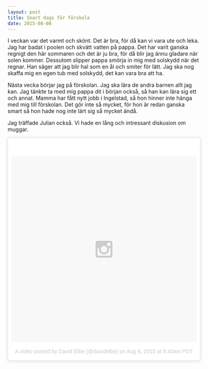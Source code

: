 ```yaml
---
layout: post
title: Snart dags för förskola
date: 2015-08-08
---
```


I veckan var det varmt och skönt. Det är bra, för då kan vi vara ute och leka. Jag har badat i poolen och skvätt vatten på pappa. Det har varit ganska regnigt den här sommaren och det är ju bra, för då blir jag ännu gladare när solen kommer. Dessutom slipper pappa smörja in mig med solskydd när det regnar. Han säger att jag blir hal som en ål och smiter för lätt. Jag ska nog skaffa mig en egen tub med solskydd, det kan vara bra att ha.

Nästa vecka börjar jag på förskolan. Jag ska lära de andra barnen allt jag kan. Jag tänkte ta med mig pappa dit i början också, så han kan lära sig ett och annat. Mamma har fått nytt jobb i Ingelstad, så hon hinner inte hänga med mig till förskolan. Det gör inte så mycket, för hon är redan ganska smart så hon hade nog inte lärt sig så mycket ändå.

Jag träffade Julian också. Vi hade en lång och intressant diskusion om muggar.

<blockquote class="instagram-media" data-instgrm-version="4" style=" background:#FFF; border:0; border-radius:3px; box-shadow:0 0 1px 0 rgba(0,0,0,0.5),0 1px 10px 0 rgba(0,0,0,0.15); margin: 1px; max-width:658px; padding:0; width:99.375%; width:-webkit-calc(100% - 2px); width:calc(100% - 2px);"><div style="padding:8px;"> <div style=" background:#F8F8F8; line-height:0; margin-top:40px; padding:50% 0; text-align:center; width:100%;"> <div style=" background:url(data:image/png;base64,iVBORw0KGgoAAAANSUhEUgAAACwAAAAsCAMAAAApWqozAAAAGFBMVEUiIiI9PT0eHh4gIB4hIBkcHBwcHBwcHBydr+JQAAAACHRSTlMABA4YHyQsM5jtaMwAAADfSURBVDjL7ZVBEgMhCAQBAf//42xcNbpAqakcM0ftUmFAAIBE81IqBJdS3lS6zs3bIpB9WED3YYXFPmHRfT8sgyrCP1x8uEUxLMzNWElFOYCV6mHWWwMzdPEKHlhLw7NWJqkHc4uIZphavDzA2JPzUDsBZziNae2S6owH8xPmX8G7zzgKEOPUoYHvGz1TBCxMkd3kwNVbU0gKHkx+iZILf77IofhrY1nYFnB/lQPb79drWOyJVa/DAvg9B/rLB4cC+Nqgdz/TvBbBnr6GBReqn/nRmDgaQEej7WhonozjF+Y2I/fZou/qAAAAAElFTkSuQmCC); display:block; height:44px; margin:0 auto -44px; position:relative; top:-22px; width:44px;"></div></div><p style=" color:#c9c8cd; font-family:Arial,sans-serif; font-size:14px; line-height:17px; margin-bottom:0; margin-top:8px; overflow:hidden; padding:8px 0 7px; text-align:center; text-overflow:ellipsis; white-space:nowrap;"><a href="https://instagram.com/p/6DBwYLO4Bc/" style=" color:#c9c8cd; font-family:Arial,sans-serif; font-size:14px; font-style:normal; font-weight:normal; line-height:17px; text-decoration:none;" target="_top">A video posted by David Elbe (@davidelbe)</a> on <time style=" font-family:Arial,sans-serif; font-size:14px; line-height:17px;" datetime="2015-08-06T15:40:57+00:00">Aug 6, 2015 at 8:40am PDT</time></p></div></blockquote>
<script async defer src="//platform.instagram.com/en_US/embeds.js"></script>

